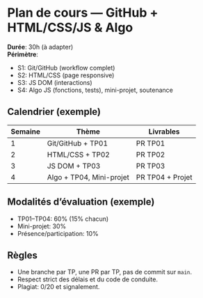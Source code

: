 
# Plan de cours — GitHub + HTML/CSS/JS & Algo

**Durée**: 30h (à adapter)  
**Périmètre**:
- S1: Git/GitHub (workflow complet)
- S2: HTML/CSS (page responsive)
- S3: JS DOM (interactions)
- S4: Algo JS (fonctions, tests), mini-projet, soutenance

## Calendrier (exemple)
| Semaine | Thème | Livrables |
|---|---|---|
| 1 | Git/GitHub + TP01 | PR TP01 |
| 2 | HTML/CSS + TP02 | PR TP02 |
| 3 | JS DOM + TP03 | PR TP03 |
| 4 | Algo + TP04, Mini-projet | PR TP04 + Projet |

## Modalités d’évaluation (exemple)
- TP01–TP04: 60% (15% chacun)
- Mini-projet: 30%
- Présence/participation: 10%

## Règles
- Une branche par TP, une PR par TP, pas de commit sur `main`.
- Respect strict des délais et du code de conduite.
- Plagiat: 0/20 et signalement.
